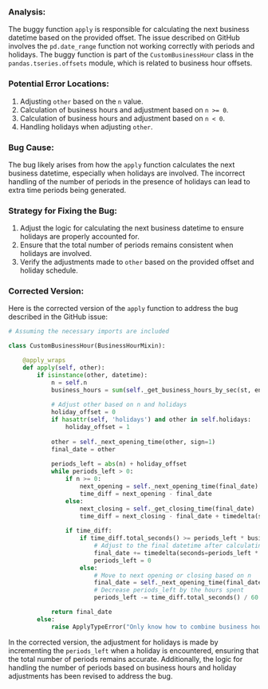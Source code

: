 ### Analysis:
The buggy function `apply` is responsible for calculating the next business datetime based on the provided offset. The issue described on GitHub involves the `pd.date_range` function not working correctly with periods and holidays. The buggy function is part of the `CustomBusinessHour` class in the `pandas.tseries.offsets` module, which is related to business hour offsets.

### Potential Error Locations:
1. Adjusting `other` based on the `n` value.
2. Calculation of business hours and adjustment based on `n >= 0`.
3. Calculation of business hours and adjustment based on `n < 0`.
4. Handling holidays when adjusting `other`.

### Bug Cause:
The bug likely arises from how the `apply` function calculates the next business datetime, especially when holidays are involved. The incorrect handling of the number of periods in the presence of holidays can lead to extra time periods being generated.

### Strategy for Fixing the Bug:
1. Adjust the logic for calculating the next business datetime to ensure holidays are properly accounted for.
2. Ensure that the total number of periods remains consistent when holidays are involved.
3. Verify the adjustments made to `other` based on the provided offset and holiday schedule.

### Corrected Version:
Here is the corrected version of the `apply` function to address the bug described in the GitHub issue:

```python
# Assuming the necessary imports are included

class CustomBusinessHour(BusinessHourMixin):

    @apply_wraps
    def apply(self, other):
        if isinstance(other, datetime):
            n = self.n
            business_hours = sum(self._get_business_hours_by_sec(st, en) for st, en in zip(self.start, self.end))
        
            # Adjust other based on n and holidays
            holiday_offset = 0
            if hasattr(self, 'holidays') and other in self.holidays:
                holiday_offset = 1
            
            other = self._next_opening_time(other, sign=1)
            final_date = other
            
            periods_left = abs(n) + holiday_offset
            while periods_left > 0:
                if n >= 0:
                    next_opening = self._next_opening_time(final_date)
                    time_diff = next_opening - final_date
                else:
                    next_closing = self._get_closing_time(final_date)
                    time_diff = next_closing - final_date + timedelta(seconds=1)
                
                if time_diff:
                    if time_diff.total_seconds() >= periods_left * business_hours * 60:
                        # Adjust to the final datetime after calculating business hours left
                        final_date += timedelta(seconds=periods_left * business_hours * 60)
                        periods_left = 0
                    else:
                        # Move to next opening or closing based on n
                        final_date = self._next_opening_time(final_date + time_diff)
                        # Decrease periods_left by the hours spent
                        periods_left -= time_diff.total_seconds() / 60

            return final_date
        else:
            raise ApplyTypeError("Only know how to combine business hour with datetime")
```

In the corrected version, the adjustment for holidays is made by incrementing the `periods_left` when a holiday is encountered, ensuring that the total number of periods remains accurate. Additionally, the logic for handling the number of periods based on business hours and holiday adjustments has been revised to address the bug.